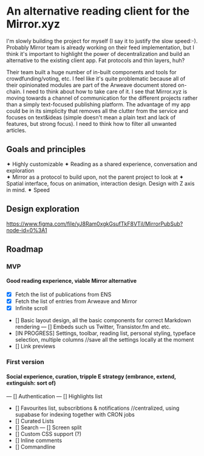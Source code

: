 # An alternative reading client for the Mirror.xyz

I'm slowly building the project for myself (I say it to justify the slow speed:-). Probably Mirror team is already working on their feed implementation, but I think it's important to highlight the power of decentralization and build an alternative to the existing client app. Fat protocols and thin layers, huh?

Their team built a huge number of in-built components and tools for crowdfunding/voting, etc. I feel like it's quite problematic because all of their opinionated modules are part of the Arweave document stored on-chain. I need to think about how to take care of it. I see that Mirror.xyz is moving towards a channel of communication for the different projects rather than a simply text-focused publishing platform. The advantage of my app could be in its simplicity that removes all the clutter from the service and focuses on text&ideas (simple doesn't mean a plain text and lack of features, but strong focus). I need to think how to filter all unwanted articles.

## Goals and principles

✦ Highly customizable
✦ Reading as a shared experience, conversation and exploration  
✦ Mirror as a protocol to build upon, not the
parent project to look at
✦ Spatial interface, focus on animation, interaction design. Design with Z axis in mind.
✦ Speed

## Design exploration

https://www.figma.com/file/yJ8Ram0xgkGsufTkF8VTil/MirrorPubSub?node-id=0%3A1

## Roadmap

### MVP

#### Good reading experience, viable Mirror alternative

- [x] Fetch the list of publications from ENS
- [x] Fetch the list of entries from Arweave and Mirror
- [x] Infinite scroll
- [] Basic layout design, all the basic components for correct Markdown rendering
  — [] Embeds such us Twitter, Transistor.fm and etc.
- [IN PROGRESS] Settings, toolbar, reading list, personal styling, typeface selection, multiple columns //save all the settings locally at the moment
- [] Link previews

### First version

#### Social experience, curation, tripple E strategy (embrance, extend, extinguish: sort of)

— [] Authentication
— [] Highlights list

- [] Favourites list, subscribtions & notifications //centralized, using supabase for indexing together with CRON jobs
- [] Curated Lists
- [] Search
  — [] Screen split
- [] Custom CSS support (?)
- [] Inline comments
- [] Commandline
